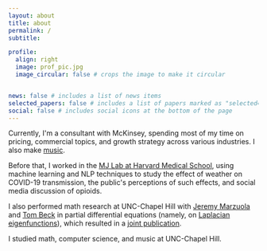```yaml
---
layout: about
title: about
permalink: /
subtitle: 

profile:
  align: right
  image: prof_pic.jpg
  image_circular: false # crops the image to make it circular


news: false # includes a list of news items
selected_papers: false # includes a list of papers marked as "selected={true}"
social: false # includes social icons at the bottom of the page
---
```


Currently, I'm a consultant with McKinsey, spending most of my time on pricing, commercial topics, and growth strategy across various industries. I also make [music](https://open.spotify.com/artist/0POc51qA93i04mFERmQwTQ?si=cfda796578e645c6).

Before that, I worked in the [MJ Lab at Harvard Medical School](https://mj-lab.mgh.harvard.edu/), using machine learning and NLP techniques to study the effect of weather on COVID-19 transmission, the public's perceptions of such effects, and social media discussion of opioids.

I also performed math research at UNC-Chapel Hill with [Jeremy Marzuola](https://marzuola.web.unc.edu/) and [Tom Beck](https://sites.google.com/view/thomasbeck/home) in partial differential equations (namely, on [Laplacian eigenfunctions](https://www.youtube.com/watch?v=tFAcYruShow)), which resulted in a [joint publication](https://link.springer.com/article/10.1007/s00023-024-01424-3).

I studied math, computer science, and music at UNC-Chapel Hill.